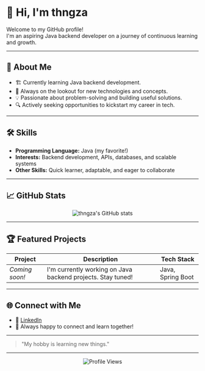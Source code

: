 # 👋 Hi, I'm thngza

Welcome to my GitHub profile!  
I'm an aspiring Java backend developer on a journey of continuous learning and growth.

---

## 🚀 About Me

- 🏗️ Currently learning Java backend development.
- 🌱 Always on the lookout for new technologies and concepts.
- 💡 Passionate about problem-solving and building useful solutions.
- 🔍 Actively seeking opportunities to kickstart my career in tech.

---

## 🛠️ Skills

- **Programming Language:** Java (my favorite!)
- **Interests:** Backend development, APIs, databases, and scalable systems
- **Other Skills:** Quick learner, adaptable, and eager to collaborate

---

## 📈 GitHub Stats

<p align="center">
  <img src="https://github-readme-stats.vercel.app/api?username=thngza&show_icons=true&theme=radical" alt="thngza's GitHub stats" />
</p>

---

## 🏆 Featured Projects

| Project | Description | Tech Stack |
| ------- | ----------- | ---------- |
| _Coming soon!_ | I'm currently working on Java backend projects. Stay tuned! | Java, Spring Boot |

---

## 🌐 Connect with Me

- 💼 [LinkedIn](https://www.linkedin.com/in/thngza)
- 🌱 Always happy to connect and learn together!

---

> "My hobby is learning new things."

---

<p align="center">
  <img src="https://komarev.com/ghpvc/?username=thngza&label=Profile%20views&color=0e75b6&style=flat" alt="Profile Views" />
</p>
